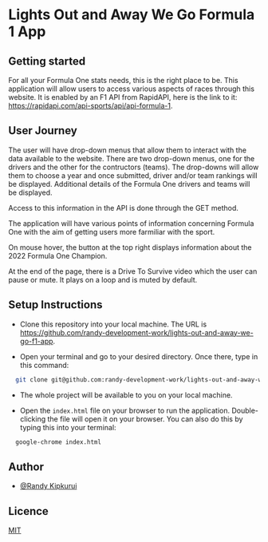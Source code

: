 # Lights Out and Away We Go Formula 1 App 

## Getting started

For all your Formula One stats needs, this is the right place to be. This application will allow users to access various aspects of races through this website. It is enabled by an F1 API from RapidAPI, here is the link to it: https://rapidapi.com/api-sports/api/api-formula-1.

## User Journey
The user will have drop-down menus that allow them to interact with the data available to the website. There are two drop-down menus, one for the drivers and the other for the contructors (teams). The drop-downs will allow them to choose a year and once submitted, driver and/or team rankings will be displayed. Additional details of the Formula One drivers and teams will be displayed. 

Access to this information in the API is done through the GET method.

The application will have various points of information concerning Formula One with the aim of getting users more farmiliar with the sport. 

On mouse hover, the button at the top right displays information about the 2022 Formula One Champion.

At the end of the page, there is a Drive To Survive video which the user can pause or mute. It plays on a loop and is muted by default.

## Setup Instructions

- Clone this repository into your local machine. The URL is https://github.com/randy-development-work/lights-out-and-away-we-go-f1-app. 

- Open your terminal and go to your desired directory. Once there, type in this command:
```bash
  git clone git@github.com:randy-development-work/lights-out-and-away-we-go-f1-app.git
 ```
- The whole project will be available to you on your local machine. 

- Open the `index.html` file on your browser to run the application. Double-clicking the file will open it on your browser. You can also do this by typing this into your terminal:
```bash
  google-chrome index.html
 ```

## Author

- [@Randy Kipkurui](https://github.com/randy-04)

## Licence

[MIT](https://github.com/randy-04/lights-out-and-away-we-go-f1-app/blob/main/LICENSE.md)